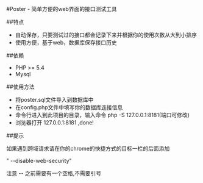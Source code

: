 #Poster - 简单方便的web界面的接口测试工具

##特点

 - 自动保存，只要测试过的接口都会记录下来并根据你的使用次数从大到小排序
 - 使用方便，基于web，数据库保存接口历史

##依赖

 - PHP >= 5.4
 - Mysql

##使用方法

  - 将poster.sql文件导入到数据库中
  - 在config.php文件中填写你的数据库连接信息
  - 命令行进入到此项目的目录，输入命令 php -S 127.0.0.1:8181(端口可修改)
  - 浏览器打开 127.0.0.1:8181 ,done!

##提示

如果遇到跨域请求请在你的chrome的快捷方式的目标一栏的后面添加

 " --disable-web-security"
 
 注意 -- 之前需要有一个空格,不需要引号